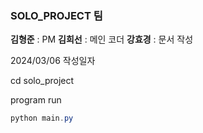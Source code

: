 ### SOLO_PROJECT 팀

**김형준** : PM
**김희선** : 메인 코더
**강효경** : 문서 작성

2024/03/06 작성일자


cd solo_project

program run

```powershell
python main.py

```